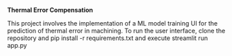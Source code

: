 **Thermal Error Compensation**

This project involves the implementation of a ML model training UI for the prediction of thermal error in machining.
To run the user interface, clone the repository and pip install -r requirements.txt and execute streamlit run app.py
